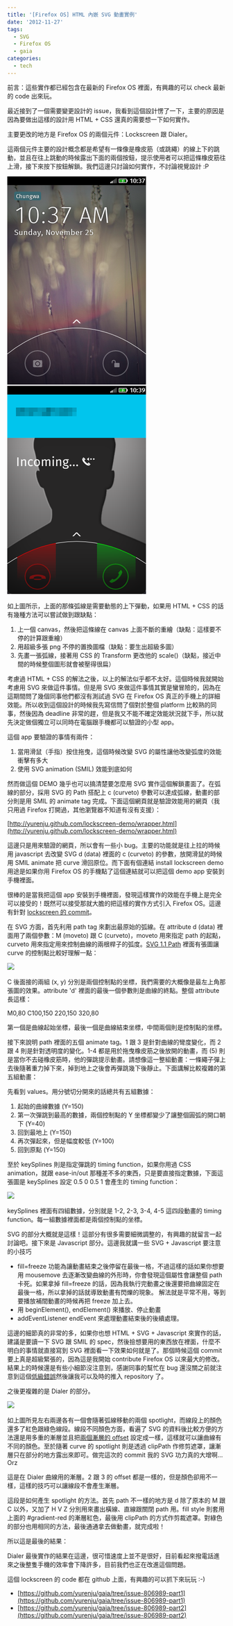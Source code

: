 ```yaml
---
title: '[Firefox OS] HTML 內嵌 SVG 動畫實例'
date: '2012-11-27'
tags:
  - SVG
  - Firefox OS
  - gaia
categories:
  - tech
---
```

前言：這些實作都已經包含在最新的 Firefox OS 裡面，有興趣的可以 check 最新的 code 出來玩。  
  
最近接到了一個需要變更設計的 issue，我看到這個設計愣了一下，主要的原因是因為要做出這樣的設計用 HTML + CSS 還真的需要想一下如何實作。  
  
主要更改的地方是 Firefox OS 的兩個元件：Lockscreen 跟 Dialer。  
  
這兩個元件主要的設計概念都是希望有一條像是橡皮筋（或跳繩）的線上下的跳動，並且在往上跳動的時候露出下面的兩個按鈕，提示使用者可以把這條橡皮筋往上滑，接下來按下按鈕解鎖。我們這邊只討論如何實作，不討論視覺設計 :P  
  
![](images/0.png) ![](images/1.png)  
  
如上圖所示，上面的那條弧線是需要動態的上下彈動，如果用 HTML + CSS 的話有幾種方法可以嘗試做到跟缺點：  

1.  上一個 canvas，然後把這條線在 canvas 上面不斷的重繪（缺點：這樣要不停的計算跟重繪）
2.  用超級多張 png 不停的置換圖檔（缺點：要生出超級多圖）
3.  先畫一張弧線，接著用 CSS 的 Transform 更改他的 scale()（缺點，接近中間的時候整個圖形就會被壓得很扁）

考慮過 HTML + CSS 的解法之後，以上的解法似乎都不太好。這個時候我就開始考慮用 SVG 來做這件事情。但是用 SVG 來做這件事情其實是蠻冒險的，因為在這期間問了幾個同事他們都沒有測試過 SVG 在 Firefox OS 真正的手機上的詳細效能。所以收到這個設計的時候我先寫信問了個對於整個 platform 比較熟的同事，然後因為 deadline 非常的趕，但是我又不能不確定效能狀況就下手，所以就先決定做個獨立可以同時在電腦跟手機都可以驗證的小型 app。  
  
這個 app 要驗證的事情有兩件：  

1.  當用滑鼠（手指）按住拖曳，這個時候改變 SVG 的屬性讓他改變弧度的效能衝擊有多大
2.  使用 SVG animation (SMIL) 效能到底如何

然而做這個 DEMO 幾乎也可以搞清楚要怎麼用 SVG 實作這個解鎖畫面了。在弧線的部分，採用 SVG 的 Path 搭配上 c (curveto) 參數可以達成弧線，動畫的部分則是用 SMIL 的 animate tag 完成。下面這個網頁就是驗證效能用的網頁（我只用過 Firefox 打開過，其他瀏覽器不知道有沒有支援）：  
  
[http://yurenju.github.com/lockscreen-demo/wrapper.html](http://yurenju.github.com/lockscreen-demo/wrapper.html)  
  
這邊只是用來驗證的網頁，所以會有一些小 bug。主要的功能就是往上拉的時候用 javascript 去改變 SVG d (data) 裡面的 c (curveto) 的參數，放開滑鼠的時候用 SMIL animate 把 curve 滑回原位。而下面有個連結 install lockscreen demo 用途是如果你用 Firefox OS 的手機點了這個連結就可以把這個 demo app 安裝到手機裡面。  
  
很棒的是當我把這個 app 安裝到手機裡面，發現這樣實作的效能在手機上是完全可以接受的！既然可以接受那就大膽的把這樣的實作方式引入 Firefox OS。這邊有針對 [lockscreen 的 commit](https://github.com/yurenju/gaia/commit/ec82ff70d9bbd3dc50424422e8be07d393e13415)。  
  
  
在 SVG 方面，首先利用 path tag 來劃出最原始的弧線。在 attribute d (data) 裡面用了兩個參數：M (moveto) 跟 C (curveto)，moveto 用來指定 path 的起點，curveto 用來指定用來控制曲線的兩根桿子的弧度。[SVG 1.1 Path](http://www.w3.org/TR/SVG/paths.html) 裡面有張圖讓 curve 的控制點比較好理解一點：  
  

[![](http://www.w3.org/TR/SVG/images/paths/cubic02.png)](images/2.png)

  
  
C 後面接的兩組 (x, y) 分別是兩個控制點的坐標，我們需要的大概像是最左上角那張圖的效果。attribute 'd' 裡面的最後一個參數則是曲線的終點。整個 attribute 長這樣：  
  
M0,80 C100,150 220,150 320,80  
  
第一個是曲線起始坐標，最後一個是曲線結束坐標，中間兩個則是控制點的坐標。  
  
接下來說明 path 裡面的五個 animate tag。1 跟 3 是針對曲線的彎度變化，而 2 跟 4 則是針對透明度的變化。1-4 都是用於拖曳橡皮筋之後放開的動畫，而 (5) 則是當你不去碰橡皮筋時，他的彈跳提示動畫。請想像這一整組動畫：一條繩子彈上去後隨著重力掉下來，掉到地上之後會再彈跳幾下後靜止。下面講解比較複雜的第五組動畫：  
  
先看到 values。用分號切分開來的話總共有五組數據：  

1.  起始的曲線數據 (Y=150)
2.  第一次彈跳到最高的數據，兩個控制點的 Y 坐標都變少了讓整個圓弧的開口朝下 (Y=40)
3.  回到最地上 (Y=150)
4.  再次彈起來，但是幅度較低 (Y=100)
5.  回到原點 (Y=150)

至於 keySplines 則是指定彈跳的 timing function，如果你用過 CSS animation，就跟 ease-in/out 那種差不多的東西，只是要直接指定數據，下面這張圖是 keySplines 設定 0.5 0 0.5 1 會產生的 timing function：  
  

[![](http://www.w3.org/TR/SVG2/images/animate/keySplines02.svg)](images/3.svg)

  
keySplines 裡面有四組數據，分別就是 1-2, 2-3, 3-4, 4-5 這四段動畫的 timing function。每一組數據裡面都是兩個控制點的坐標。  
  
SVG 的部分大概就是這樣！這部分有很多需要細微調整的，有興趣的就留言一起討論吧。接下來是 Javascript 部分。這邊我就講一些 SVG + Javascript 要注意的小技巧  

*   fill=freeze 功能為讓動畫結束之後停留在最後一格，不過這樣的話如果你想要用 mousemove 去逐漸改變曲線的外形時，你會發現這個屬性會讓整個 path 卡死。如果拿掉 fill=freeze 的話，因為我執行完動畫之後還要把曲線固定在最後一格，所以拿掉的話就導致動畫有閃爍的現象。 解法就是平常不用，等到要播放補間動畫的時候再把 freeze 加上去。
*   用 beginElement(), endElement() 來播放、停止動畫
*   addEventListener endEvent 來處理動畫結束後的後續處理。

這邊的細節真的非常的多，如果你也想 HTML + SVG + Javascript 來實作的話，建議是要讀一下 SVG 跟 SMIL 的 spec，然後撿想要用的東西放在裡面，什麼不明白的事情就直接寫到 SVG 裡面看一下效果如何就是了。那個時候這個 commit 要上真是超級緊張的，因為這是我開始 contribute Firefox OS 以來最大的修改。結果上的時候還是有些小細節沒注意到，感謝同事的幫忙在 bug 還沒關之前就注意到這個[低級錯誤](https://bugzilla.mozilla.org/show_bug.cgi?id=813045)然後讓我可以及時的推入 repository 了。  
  
之後更複雜的是 Dialer 的部分。  
  

[![](http://2.bp.blogspot.com/-xwNmEo68J6U/ULRNb6eSofI/AAAAAAAAVeg/WbNU4GlGbjg/s1600/device-2012-11-25-103930-2.png)](images/4.png)

  
  
如上圖所見左右兩邊各有一個會隨著弧線移動的兩個 spotlight，而線段上的顏色還多了紅色跟綠色線段。線段不同顏色方面，看遍了 SVG 的資料後比較方便的方法還是用多重的漸層並且把[兩個漸層的 offset](https://github.com/yurenju/gaia/blob/issue-806989-part2/apps/communications/dialer/oncall.html#L71) 設定成一樣，這樣就可以讓曲線有不同的顏色。至於隨著 curve 的 spotlight 則是透過 clipPath 作修剪遮罩，讓漸層只在部分的地方露出來即可。做完這次的 commit 我的 SVG 功力真的大增啊... Orz  
  
  
  
這是在 Dialer 曲線用的漸層。2 跟 3 的 offset 都是一樣的，但是顏色卻用不一樣，這樣的技巧可以讓線段不會產生漸層。  
  
這段是如何產生 spotlight 的方法。首先 path 不一樣的地方是 d 除了原本的 M 跟 C 以外，又加了 H V Z 分別用來畫出橫線、直線跟關閉 path 用。fill style 則套用上面的 #gradient-red 的漸層紅色，最後用 clipPath 的方式作剪裁遮罩。對綠色的部分也用相同的方法，最後通通拿去做動畫，就完成啦！  
  
所以這是最後的結果：  
  
  
  
Dialer 最後實作的結果在這邊，很可惜速度上並不是很好，目前看起來撥電話進來之後整隻手機的效率會下降許多，目前我們也正在改進這個問題。  
  
  
  
這個 lockscreen 的 code 都在 github 上面，有興趣的可以抓下來玩玩 :-)  

*   [https://github.com/yurenju/gaia/tree/issue-806989-part1](https://github.com/yurenju/gaia/tree/issue-806989-part1)
*   [https://github.com/yurenju/gaia/tree/issue-806989-part2](https://github.com/yurenju/gaia/tree/issue-806989-part2)